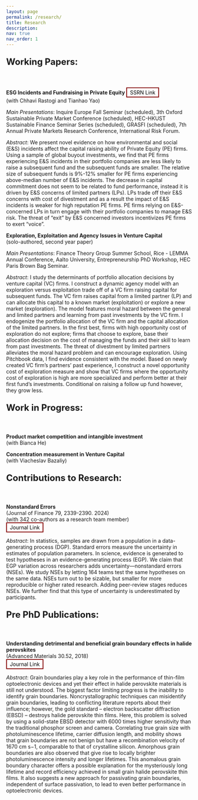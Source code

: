 ```yaml
---
layout: page
permalink: /research/
title: Research
description:
nav: true
nav_order: 1
---
```


<!-- _pages/publications.md -->

<p style="font-size: 24px;"><strong>Working Papers:</strong></p><br>

**ESG Incidents and Fundraising in Private Equity** <a href="https://papers.ssrn.com/sol3/papers.cfm?abstract_id=4641071" title="SSRN link" style="display: inline-block; padding: 3px 8px; font-size: 14px; color: black; background-color: #ffffff; text-align: center; text-decoration: none; border: 2px solid rgb(130, 0, 0); border-radius: 0px;">SSRN Link</a><br>
(with Chhavi Rastogi and Tianhao Yao)

*Main Presentations*: Inquire Europe Fall Seminar (scheduled), 3th Oxford Sustainable Private Market Conference (scheduled), HEC-HKUST Sustainable Finance Seminar Series (scheduled), GRASFI (scheduled), 7th Annual Private Markets Research Conference, International Risk Forum.

*Abstract*: We present novel evidence on how environmental and social (E&S) incidents affect the
capital raising ability of Private Equity (PE) firms. Using a sample of global buyout investments,
we find that PE firms experiencing E&S incidents in their portfolio companies are
less likely to raise a subsequent fund and the subsequent funds are smaller. The relative size
of subsequent funds is 9%-12% smaller for PE firms experiencing above-median number of
E&S incidents. The decrease in capital commitment does not seem to be related to fund
performance, instead it is driven by E&S concerns of limited partners (LPs). LPs trade off
their E&S concerns with cost of divestment and as a result the impact of E&S incidents
is weaker for high reputation PE firms. PE firms relying on E&S-concerned LPs in turn
engage with their portfolio companies to manage E&S risk. The threat of “exit” by E&S
concerned investors incentivizes PE firms to exert “voice”. 


**Exploration, Exploitation and Agency Issues in Venture Capital**<br>
(solo-authored, second year paper)

*Main Presentations*: Finance Theory Group Summer School, Rice - LEMMA Annual Conference, Aalto University, Entrepreneurship PhD Workshop, HEC Paris Brown Bag Seminar.

*Abstract*: I study the determinants of portfolio allocation decisions by venture capital (VC) firms.
I construct a dynamic agency model with an exploration versus exploitation trade off of a
VC firm raising capital for subsequent funds. The VC firm raises capital from a limited
partner (LP) and can allocate this capital to a known market (exploitation) or explore a
new market (exploration). The model features moral hazard between the general and limited
partners and learning from past investments by the VC firm. I endogenize the portfolio
allocation of the VC firm and the capital allocation of the limited partners. In the first best,
firms with high opportunity cost of exploration do not explore; firms that choose to explore,
base their allocation decision on the cost of managing the funds and their skill to learn from
past investments. The threat of divestment by limited partners alleviates the moral hazard
problem and can encourage exploration. Using Pitchbook data, I find evidence consistent with
the model. Based on newly created VC firm’s partners’ past experience, I construct a novel
opportunity cost of exploration measure and show that VC firms where the opportunity cost
of exploration is high are more specialized and perform better at their first fund’s investments.
Conditional on raising a follow up fund however, they grow less.

<!-- <a href="https://google.com" title="Visit Example" style="display: inline-block; padding: 3px 8px; font-size: 14px; color: black; background-color: #ffffff; text-align: center; text-decoration: none; border: 2px solid rgb(130, 0, 0); border-radius: 0px;">PDF</a> -->

<!-- <img src="/assets/img/test_image.png" alt="Project Overview" style="width: 50%; height: auto;"> -->




<p style="font-size: 24px;"><strong>Work in Progress:</strong></p><br>

**Product market competition and intangible investment**<br>
(with Bianca He)

**Concentration measurement in Venture Capital**<br>
(with Viacheslav Bazaliy)

<p style="font-size: 24px;"><strong>Contributions to Research:</strong></p><br>

**Nonstandard Errors**<br> 
(Journal of Finance 79, 2339-2390. 2024)<br>
(with 342 co-authors as a research team member)<br>
<a href="https://onlinelibrary.wiley.com/doi/full/10.1111/jofi.13337" title="Publication Link" style="display: inline-block; padding: 3px 8px; font-size: 14px; color: black; background-color: #ffffff; text-align: center; text-decoration: none; border: 2px solid rgb(130, 0, 0); border-radius: 0px;">Journal Link</a>

*Abstract*: In statistics, samples are drawn from a population in a data-generating process (DGP). Standard errors measure the uncertainty in estimates of population parameters. In science, evidence is generated to test hypotheses in an evidence-generating process (EGP). We claim that EGP variation across researchers adds uncertainty—nonstandard errors (NSEs). We study NSEs by letting 164 teams test the same hypotheses on the same data. NSEs turn out to be sizable, but smaller for more reproducible or higher rated research. Adding peer-review stages reduces NSEs. We further find that this type of uncertainty is underestimated by participants.


<p style="font-size: 24px;"><strong>Pre PhD Publications:</strong></p><br>


**Understanding detrimental and beneficial grain boundary effects in halide perovskites**<br> 
(Advanced Materials 30.52, 2018)<br> 
<a href="https://onlinelibrary.wiley.com/doi/full/10.1002/adma.201804792" title="Publication Link" style="display: inline-block; padding: 3px 8px; font-size: 14px; color: black; background-color: #ffffff; text-align: center; text-decoration: none; border: 2px solid rgb(130, 0, 0); border-radius: 0px;">Journal Link</a>

*Abstract*: Grain boundaries play a key role in the performance of thin-film optoelectronic devices and yet their effect in halide perovskite materials is still not understood. The biggest factor limiting progress is the inability to identify grain boundaries. Noncrystallographic techniques can misidentify grain boundaries, leading to conflicting literature reports about their influence; however, the gold standard – electron backscatter diffraction (EBSD) – destroys halide perovskite thin films. Here, this problem is solved by using a solid-state EBSD detector with 6000 times higher sensitivity than the traditional phosphor screen and camera. Correlating true grain size with photoluminescence lifetime, carrier diffusion length, and mobility shows that grain boundaries are not benign but have a recombination velocity of 1670 cm s−1, comparable to that of crystalline silicon. Amorphous grain boundaries are also observed that give rise to locally brighter photoluminescence intensity and longer lifetimes. This anomalous grain boundary character offers a possible explanation for the mysteriously long lifetime and record efficiency achieved in small grain halide perovskite thin films. It also suggests a new approach for passivating grain boundaries, independent of surface passivation, to lead to even better performance in optoelectronic devices.


<!-- <img src="/assets/img/test_image.png" alt="Project Overview" style="width: 50%; height: auto;"> -->